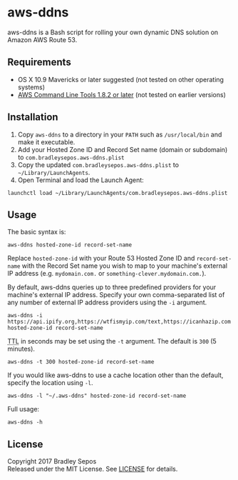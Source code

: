 aws-ddns
======

aws-ddns is a Bash script for rolling your own dynamic DNS solution on Amazon AWS Route 53.


Requirements
------------

- OS X 10.9 Mavericks or later suggested (not tested on other operating systems)
- [AWS Command Line Tools 1.8.2 or later](http://docs.aws.amazon.com/cli/latest/userguide/installing.html) (not tested on earlier versions)


Installation
------------

1. Copy `aws-ddns` to a directory in your `PATH` such as `/usr/local/bin` and make it executable.
2. Add your Hosted Zone ID and Record Set name (domain or subdomain) to `com.bradleysepos.aws-ddns.plist` 
3. Copy the updated `com.bradleysepos.aws-ddns.plist` to `~/Library/LaunchAgents`.
4. Open Terminal and load the Launch Agent:

```
launchctl load ~/Library/LaunchAgents/com.bradleysepos.aws-ddns.plist
```


Usage
-----

The basic syntax is:

```
aws-ddns hosted-zone-id record-set-name
```

Replace `hosted-zone-id` with your Route 53 Hosted Zone ID and `record-set-name` with the Record Set name you wish to map to your machine's external IP address (e.g. `mydomain.com.` or `something-clever.mydomain.com.`).

By default, aws-ddns queries up to three predefined providers for your machine's external IP address. Specify your own comma-separated list of any number of external IP address providers using the `-i` argument.

```
aws-ddns -i https://api.ipify.org,https://wtfismyip.com/text,https://icanhazip.com hosted-zone-id record-set-name
```

<abbr title="Time To Live">TTL</abbr> in seconds may be set using the `-t` argument. The default is `300` (5 minutes).

```
aws-ddns -t 300 hosted-zone-id record-set-name
```

If you would like aws-ddns to use a cache location other than the default, specify the location using `-l`.

```
aws-ddns -l "~/.aws-ddns" hosted-zone-id record-set-name
```

Full usage:

```
aws-ddns -h
```


License
-------

Copyright 2017 Bradley Sepos  
Released under the MIT License. See [LICENSE](LICENSE) for details.
